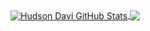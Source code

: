 <a href="https://github.com/HudDavi/github-readme-stats">
  <img align="center" src="https://github-readme-stats.vercel.app/api?username=HudDavi&show_icons=true&include_all_commits=true&theme=dark&hide_border=false" alt="Hudson Davi GitHub Stats"/>
</a>
<a href="https://github.com/HudDavi/github-readme-stats">
  <img align="center" src="https://github-readme-stats.vercel.app/api/top-langs/?username=HudDavi&layout=compact&theme=dark&hide_border=false"/>
</a>
